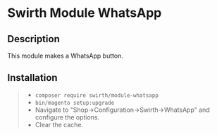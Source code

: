 # Swirth Module WhatsApp

## Description

This module makes a WhatsApp button.

## Installation

> - `composer require swirth/module-whatsapp`
> - `bin/magento setup:upgrade `
> - Navigate to "Shop->Configuration->Swirth->WhatsApp" and configure the options.
> - Clear the cache.
